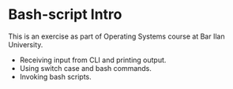 # Bash-script Intro
This is an exercise as part of Operating Systems course at Bar Ilan University.<br/>
- Receiving input from CLI and printing output.
- Using switch case and bash commands.
- Invoking bash scripts.
